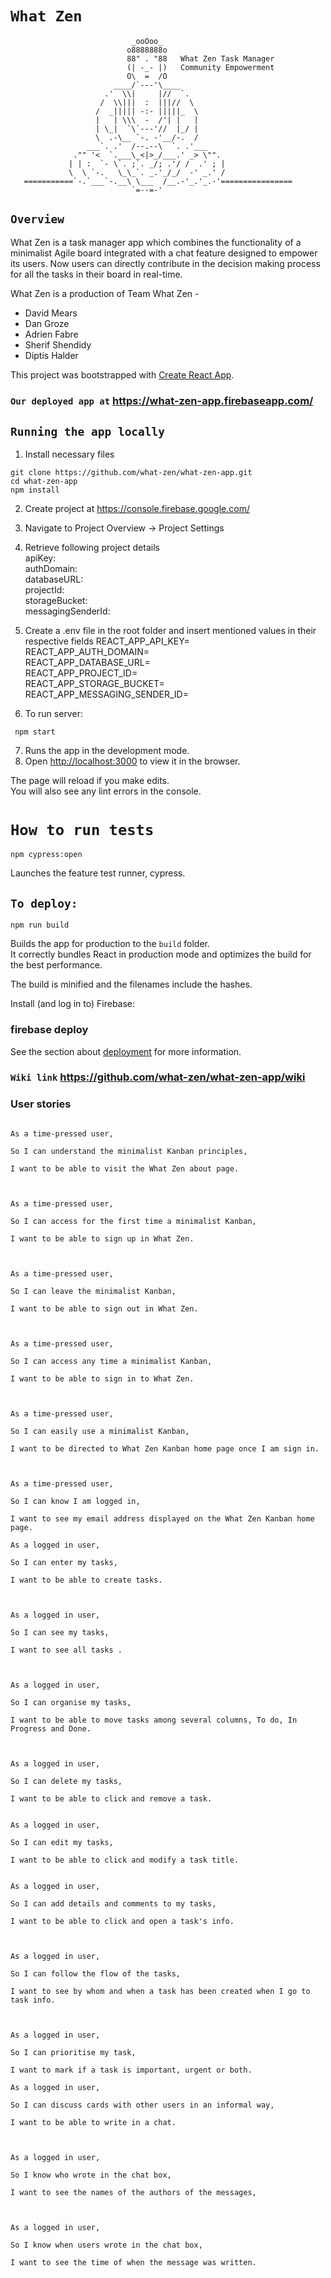 # `What Zen`
```
                           _ooOoo_
                          o8888888o
                          88" . "88   What Zen Task Manager
                          (| -_- |)   Community Empowerment 
                          O\  =  /O
                       ____/`---'\____
                     .'  \\|     |//  `.
                    /  \\|||  :  |||//  \
                   /  _||||| -:- |||||_  \
                   |   | \\\  -  /'| |   |
                   | \_|  `\`---'//  |_/ |
                   \  .-\__ `-. -'__/-.  /
                 ___`. .'  /--.--\  `. .'___
              ."" '<  `.___\_<|>_/___.' _> \"".
             | | :  `- \`. ;`. _/; .'/ /  .' ; |
             \  \ `-.   \_\_`. _.'_/_/  -' _.' /
   ===========`-.`___`-.__\ \___  /__.-'_.'_.-'================
                           `=--=-'                    
```
## `Overview`
What Zen is a task manager app which combines the functionality of a minimalist Agile board integrated with a chat feature designed to empower its users. Now users can directly contribute in the decision making process for all the tasks in their board in real-time.

What Zen is a production of Team What Zen - 
* David Mears
* Dan Groze
* Adrien Fabre
* Sherif Shendidy
* Diptis Halder

This project was bootstrapped with [Create React App](https://github.com/facebook/create-react-app).

### `Our deployed app at` https://what-zen-app.firebaseapp.com/
## `Running the app locally`
1. Install necessary files
```
git clone https://github.com/what-zen/what-zen-app.git
cd what-zen-app
npm install
```
2. Create project at https://console.firebase.google.com/<br>
3. Navigate to Project Overview -> Project Settings<br>
4. Retrieve following project details<br>
apiKey:<br>
authDomain:<br>
databaseURL:<br>
projectId:<br>
storageBucket:<br>
messagingSenderId:<br>
5. Create a .env file in the root folder and insert mentioned values in their respective fields
REACT_APP_API_KEY=<br>
REACT_APP_AUTH_DOMAIN=<br>
REACT_APP_DATABASE_URL=<br>
REACT_APP_PROJECT_ID=<br>
REACT_APP_STORAGE_BUCKET=<br>
REACT_APP_MESSAGING_SENDER_ID=<br>

6. To run server:
```
 npm start
 ```
7. Runs the app in the development mode.<br>
8. Open [http://localhost:3000](http://localhost:3000) to view it in the browser.

The page will reload if you make edits.<br>
You will also see any lint errors in the console.

# `How to run tests`
```
npm cypress:open
```
Launches the feature test runner, cypress.<br>

## `To deploy:`
```
npm run build
```
Builds the app for production to the `build` folder.<br>
It correctly bundles React in production mode and optimizes the build for the best performance.

The build is minified and the filenames include the hashes.<br>

Install (and log in to) Firebase:

### firebase deploy

See the section about [deployment](https://facebook.github.io/create-react-app/docs/deployment) for more information.
### `Wiki link` https://github.com/what-zen/what-zen-app/wiki


### User stories

````

As a time-pressed user,

So I can understand the minimalist Kanban principles,

I want to be able to visit the What Zen about page.



As a time-pressed user,

So I can access for the first time a minimalist Kanban,

I want to be able to sign up in What Zen.



As a time-pressed user,

So I can leave the minimalist Kanban,

I want to be able to sign out in What Zen.



As a time-pressed user,

So I can access any time a minimalist Kanban,

I want to be able to sign in to What Zen.



As a time-pressed user,

So I can easily use a minimalist Kanban,

I want to be directed to What Zen Kanban home page once I am sign in.



As a time-pressed user,

So I can know I am logged in,

I want to see my email address displayed on the What Zen Kanban home page.
````

````
As a logged in user,

So I can enter my tasks,

I want to be able to create tasks.



As a logged in user,

So I can see my tasks,

I want to see all tasks .



As a logged in user,

So I can organise my tasks,

I want to be able to move tasks among several columns, To do, In Progress and Done.



As a logged in user,

So I can delete my tasks,

I want to be able to click and remove a task.


As a logged in user,

So I can edit my tasks,

I want to be able to click and modify a task title.


As a logged in user,

So I can add details and comments to my tasks,

I want to be able to click and open a task's info.



As a logged in user,

So I can follow the flow of the tasks,

I want to see by whom and when a task has been created when I go to task info.



As a logged in user,

So I can prioritise my task, 

I want to mark if a task is important, urgent or both.
````

````
As a logged in user,

So I can discuss cards with other users in an informal way,

I want to be able to write in a chat.



As a logged in user,

So I know who wrote in the chat box,

I want to see the names of the authors of the messages,



As a logged in user,

So I know when users wrote in the chat box,

I want to see the time of when the message was written.
`````
